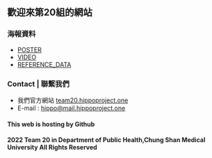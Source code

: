 ## 歡迎來第20組的網站


### 海報資料

- [POSTER]()
- [VIDEO]()
- [REFERENCE_DATA]()






### Contact | 聯繫我們
- 我們官方網站 [team20.hippoproject.one](https://team20.hippoproject.one)
- E-mail : hippo@mail.hippoproject.one


#### This web is hosting by Github  
#### 2022 Team 20 in Department of Public Health,Chung Shan Medical University All Rights Reserved


